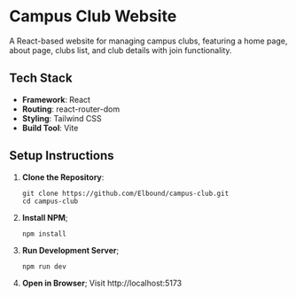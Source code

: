 # Campus Club Website

A React-based website for managing campus clubs, featuring a home page, about page, clubs list, and club details with join functionality.

## Tech Stack
- **Framework**: React
- **Routing**: react-router-dom
- **Styling**: Tailwind CSS
- **Build Tool**: Vite

## Setup Instructions
1. **Clone the Repository**:
    ```
    git clone https://github.com/Elbound/campus-club.git
    cd campus-club
    ```
2. **Install NPM**;
    ```
    npm install
    ```
3. **Run Development Server**;
    ```
    npm run dev
    ```
4. **Open in Browser**;
    Visit http://localhost:5173

    
